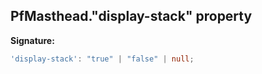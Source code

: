 ## PfMasthead."display-stack" property

**Signature:**

```typescript
'display-stack': "true" | "false" | null;
```
